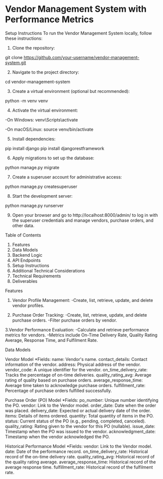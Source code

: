 # Vendor Management System with Performance Metrics

Setup Instructions
To run the Vendor Management System locally, follow these instructions:

1. Clone the repository:

git clone https://github.com/your-username/vendor-management-system.git

2. Navigate to the project directory:

cd vendor-management-system

3. Create a virtual environment (optional but recommended):

python -m venv venv

4. Activate the virtual environment:

-On Windows:
venv\Scripts\activate

-On macOS/Linux:
source venv/bin/activate

5. Install dependencies:

 pip install django
pip install djangorestframework
 
6. Apply migrations to set up the database:  

python manage.py migrate

7. Create a superuser account for administrative access:

python manage.py createsuperuser

8. Start the development server:

python manage.py runserver

9. Open your browser and go to http://localhost:8000/admin/ to log in with the superuser          credentials and manage vendors, purchase orders, and other data.




Table of Contents
1. Features
2. Data Models
3. Backend Logic
4. API Endpoints
5. Setup Instructions
6. Additional Technical Considerations
7. Technical Requirements
8. Deliverables

Features
1. Vendor Profile Management:
    -Create, list, retrieve, update, and delete vendor profiles.

2. Purchase Order Tracking:
    -Create, list, retrieve, update, and delete purchase orders.
    -Filter purchase orders by vendor.

3.Vendor Performance Evaluation:
    -Calculate and retrieve performance metrics for vendors.
    -Metrics include On-Time Delivery Rate, Quality Rating Average, Response Time, and               Fulfilment Rate.

Data Models

Vendor Model
*Fields:
name: Vendor's name.
contact_details: Contact information of the vendor.
address: Physical address of the vendor.
vendor_code: A unique identifier for the vendor.
on_time_delivery_rate: Tracks the percentage of on-time deliveries.
quality_rating_avg: Average rating of quality based on purchase orders.
average_response_time: Average time taken to acknowledge purchase orders.
fulfillment_rate: Percentage of purchase orders fulfilled successfully.

Purchase Order (PO) Model
*Fields:
po_number: Unique number identifying the PO.
vendor: Link to the Vendor model.
order_date: Date when the order was placed.
delivery_date: Expected or actual delivery date of the order.
items: Details of items ordered.
quantity: Total quantity of items in the PO.
status: Current status of the PO (e.g., pending, completed, canceled).
quality_rating: Rating given to the vendor for this PO (nullable).
issue_date: Timestamp when the PO was issued to the vendor.
acknowledgment_date: Timestamp when the vendor acknowledged the PO.

Historical Performance Model
*Fields:
vendor: Link to the Vendor model.
date: Date of the performance record.
on_time_delivery_rate: Historical record of the on-time delivery rate.
quality_rating_avg: Historical record of the quality rating average.
average_response_time: Historical record of the average response time.
fulfillment_rate: Historical record of the fulfilment rate.


